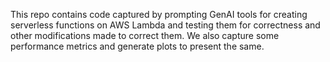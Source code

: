 This repo contains code captured by prompting GenAI tools for creating serverless functions on AWS Lambda and testing them for correctness and other modifications made to correct them. We also capture some performance metrics and generate plots to present the same.
